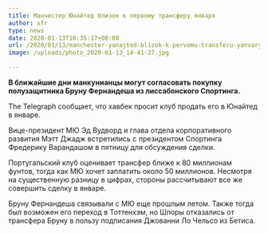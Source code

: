 ```yaml
---
title: Манчестер Юнайтед близок к первому трансферу января
author: xfr
type: news
date: 2020-01-13T16:35:17+00:00
url: /2020/01/13/manchester-yunajted-blizok-k-pervomu-transferu-yanvarya/
image: /uploads/photo_2020-01-13_14-41-27.jpg

---
```

**В ближайшие дни манкунианцы могут согласовать покупку полузащитника Бруну Фернандеша из лиссабонского Спортинга.**

The Telegraph сообщает, что хавбек просит клуб продать его в Юнайтед в январе.

Вице-президент МЮ Эд Вудворд и глава отдела корпоративного развития Мэтт Джадж встретились с президентом Спортинга Фредерику Варандашом в пятницу для обсуждения сделки.

Португальский клуб оценивает трансфер ближе к 80 миллионам фунтов, тогда как МЮ хочет заплатить около 50 миллионов. Несмотря на существенную разницу в цифрах, стороны рассчитывают все же совершить сделку в январе.

Бруну Фернандеша связывали с МЮ еще прошлым летом. Также тогда был возможен его переход в Тоттенхэм, но Шпоры отказались от трансфера Бруну в пользу подписания Джованни Ло Чельсо из Бетиса.